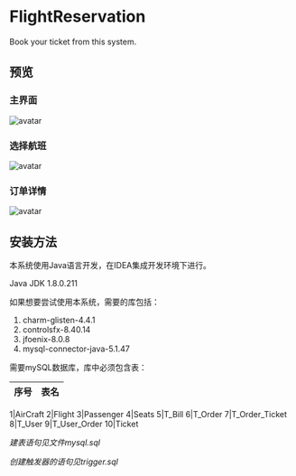 # FlightReservation
Book your ticket from this system. 

## 预览

### 主界面
![avatar](https://github.com/Troubledesigner/FlightReservation/blob/master/Preview/main.png)

### 选择航班
![avatar](https://github.com/Troubledesigner/FlightReservation/blob/master/Preview/flightTable.png)

### 订单详情
![avatar](https://github.com/Troubledesigner/FlightReservation/blob/master/Preview/orderTable.png)

## 安装方法

本系统使用Java语言开发，在IDEA集成开发环境下进行。

Java JDK 1.8.0.211

如果想要尝试使用本系统，需要的库包括：

1. charm-glisten-4.4.1
2. controlsfx-8.40.14
3. jfoenix-8.0.8
4. mysql-connector-java-5.1.47

需要mySQL数据库，库中必须包含表：

序号|表名
-|-

1|AirCraft
2|Flight
3|Passenger
4|Seats
5|T_Bill
6|T_Order
7|T_Order_Ticket
8|T_User
9|T_User_Order
10|Ticket

*建表语句见文件mysql.sql*

*创建触发器的语句见trigger.sql*
